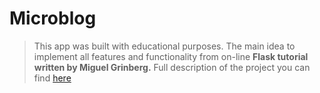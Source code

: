 # Microblog
>This app was built with educational purposes. The main idea to implement all features and functionality from on-line **Flask tutorial written by Miguel Grinberg.**
>Full description of the project you can find [here](https://blog.miguelgrinberg.com/post/the-flask-mega-tutorial-part-i-hello-world)
